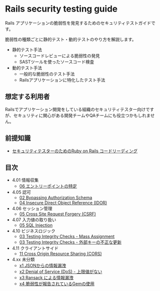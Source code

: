 # Rails security testing guide

Rails アプリケーションの脆弱性を発見するためのセキュリティテストガイドです。

脆弱性の種類ごとに静的テスト・動的テストのやり方を解説します。

- 静的テスト手法
  - ソースコードレビューによる脆弱性の発見
  - SASTツールを使ったソースコード検査
- 動的テスト手法
  - 一般的な脆弱性のテスト手法
  - Railsアプリケーションに特化したテスト手法

## 想定する利用者

Railsでアプリケーション開発をしている組織のセキュリティテスター向けですが、セキュリティに関心がある開発チームやQAチームにも役立つかもしれません。

## 前提知識

- [セキュリティテスターのためのRuby on Rails コードリーディング](https://docs.google.com/presentation/d/18zITuFTR0AvYEZhuBc-drzuc6OTyAGovwO0GSuXZu5s/edit?usp=sharing)

## 目次

- 4.01 情報収集
  - [06 エントリーポイントの特定](01-Information_Gathering/06-Identify_Application_Entry_Points.md)
- 4.05 認可
  - [02 Bypassing Authorization Schema](05-Authorization_Testing/02-Testing_for_Bypassing_Authorization_Schema.md)
  - [04 Insecure Direct Object Reference (IDOR)](05-Authorization_Testing/04-Testing_for_Insecure_Direct_Object_References.md)
- 4.06 セッション管理
  - [05 Cross Site Request Forgery (CSRF)](06-Session_Management_Testing/05-Testing_for_Cross_Site_Request_Forgery.md)
- 4.07 入力値の取り扱い
  - [05 SQL Injection](07-Input_Validation_Testing/05-Testing_for_SQL_Injection.md)
- 4.10 ビジネスロジック
  - [03 Testing Integrity Checks - Mass Assignment](10-Business_Logic_Testing/03-03-Test_Integrity_Checks_Mass_Assignment.md)
  - [03 Testing Integrity Checks - 外部キーの不正な更新](10-Business_Logic_Testing/03-Test_Integrity_Checks_Foreign_Key_Manipulation.md)
- 4.11 クライアントサイド
  - [11 Cross Origin Resource Sharing (CORS)](11-Client-side_Testing/07-Testing_Cross_Origin_Resource_Sharing.md)
- 4.xx 未分類
  - [x1 JSONからの情報漏洩](XX-misc/XX-JSONからの情報漏洩.md)
  - [x2 Denial of Service (DoS) - 上限値がない](XX-misc/XX-Denial_of_Service_上限値がない.md)
  - [x3 Ransack による情報漏洩](XX-misc/XX-Ransackからの情報漏洩.md)
  - [x4 脆弱性が報告されているGemの使用](XX-misc/XX-脆弱性が報告されているGemの使用.md)